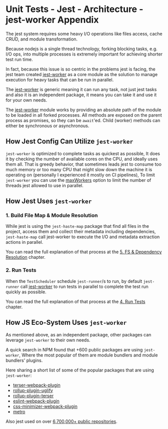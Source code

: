 # Unit Tests - Jest - Architecture - jest-worker Appendix

The jest system requires some heavy I/O operations like files access, cache CRUD, and module transformation.

Because nodejs is a single thread technology, forking blocking tasks, e.g. I/O ops, into multiple processes is extremely important for achieving shorter test run time.

In fact, because this issue is so centric in the problems jest is facing,
the jest team created [jest-worker][jw] as a core module as the solution to manage execution for heavy tasks that can be run in parallel.

The [jest-worker][jw] is generic meaning it can run any task, not just jest tasks and also it is an independent package, it means you can take it and use it for your own needs.

The [jest-worker][jw] module works by providing an absolute path of the module to be loaded in all forked processes. All methods are exposed on the parent process as promises, so they can be `await`'ed. Child (worker) methods can either be synchronous or asynchronous.

## How Jest Config Can Utilize `jest-worker`

`jest-worker` is optimized to complete tasks as quickest as possible, It does it by checking the number of available cores on the CPU, and ideally uses them all. That is greedy behavior, that sometimes leads jest to consume too much memory or too many CPU that might slow down the machine it is operating on (personally I experienced it mostly on CI pipelines), To limit `jest-worker` you can use the [maxWorkers](https://jestjs.io/docs/configuration#maxworkers-number--string) option to limit the number of threads jest allowed to use in parallel.

## How Jest Uses `jest-worker`

### 1. Build File Map & Module Resolution

While jest is using the `jest-haste-map` package that find all files in the project, access them and collect their metadata including dependencies,
`jest-haste-map` call jest-worker to execute the I/O and metadata extraction actions in parallel.

You can read the full explanation of that process at the [5. FS & Dependency Resolution](./2-dependency-resolutions.md) chapter.

### 2. Run Tests

[jw]: https://github.com/facebook/jest/tree/main/packages/jest-worker

When the `TestScheduler` schedule `jest-runner`/s to run, by default `jest-runner` call [jest-worker][jw] to run tests in parallel to complete the test run quickly as possible.

You can read the full explanation of that process at the [4. Run Tests](./4-running-tests.md) chapter.

## How JS Eco-System Uses `jest-worker`

As mentioned above, as an independent package, other packages can leverage `jest-worker` to their own needs.

A quick search in NPM found that +600 public packages are using `jest-worker`,
Where the most popular of them are module bundlers and module bundlers' plugins.

Here sharing a short list of some of the popular packages that are using `jest-worker`:

- [terser-webpack-plugin](https://www.npmjs.com/package/terser-webpack-plugin)
- [rollup-plugin-uglify](https://www.npmjs.com/package/rollup-plugin-uglify)
- [rollup-plugin-terser](https://www.npmjs.com/package/rollup-plugin-terser)
- [eslint-webpack-plugin](https://www.npmjs.com/package/eslint-webpack-plugin)
- [css-minimizer-webpack-plugin](https://www.npmjs.com/package/css-minimizer-webpack-plugin)
- [metro](https://www.npmjs.com/package/metro)

Also jest used on over [6,700,000+ public repositories](https://github.com/facebook/jest/network/dependents).
